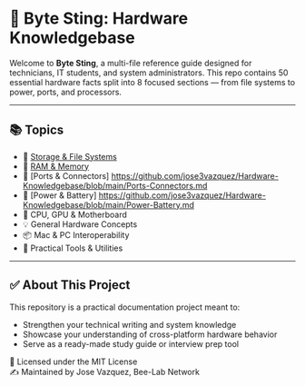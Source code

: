# **🐝 Byte Sting: Hardware Knowledgebase**

Welcome to **Byte Sting**, a multi-file reference guide designed for technicians, IT students, and system administrators. This repo contains 50 essential hardware facts split into 8 focused sections — from file systems to power, ports, and processors.

---

## **📚 Topics**

* 💾 [Storage & File Systems](https://github.com/jose3vazquez/Hardware-Knowledgebase/blob/main/Storage-File-System-Facts.md)  
* 🧠 [RAM & Memory](https://github.com/jose3vazquez/Hardware-Knowledgebase/blob/main/RAM-Memory-Facts.md) 
* 🔌 [Ports & Connectors] https://github.com/jose3vazquez/Hardware-Knowledgebase/blob/main/Ports-Connectors.md
* 🔋 [Power & Battery] https://github.com/jose3vazquez/Hardware-Knowledgebase/blob/main/Power-Battery.md 
* 🧩 CPU, GPU & Motherboard  
* 💡 General Hardware Concepts  
* 📦 Mac & PC Interoperability  
* 🧰 Practical Tools & Utilities

---

## **✅ About This Project**

This repository is a practical documentation project meant to:

* Strengthen your technical writing and system knowledge  
* Showcase your understanding of cross-platform hardware behavior  
* Serve as a ready-made study guide or interview prep tool

📜 Licensed under the MIT License  
✍️ Maintained by Jose Vazquez, Bee-Lab Network

